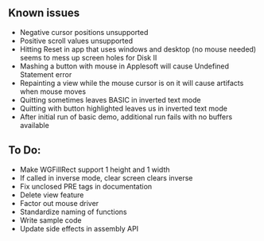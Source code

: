 
Known issues
------------

- Negative cursor positions unsupported
- Positive scroll values unsupported
- Hitting Reset in app that uses windows and desktop (no mouse needed) seems to mess up screen holes for Disk II
- Mashing a button with mouse in Applesoft will cause Undefined Statement error
- Repainting a view while the mouse cursor is on it will cause artifacts when mouse moves
- Quitting sometimes leaves BASIC in inverted text mode
- Quitting with button highlighted leaves us in inverted text mode
- After initial run of basic demo, additional run fails with no buffers available

To Do:
------

- Make WGFillRect support 1 height and 1 width
- If called in inverse mode, clear screen clears inverse
- Fix unclosed PRE tags in documentation
- Delete view feature
- Factor out mouse driver
- Standardize naming of functions
- Write sample code
- Update side effects in assembly API